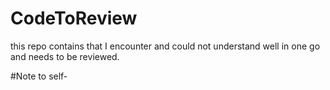 # CodeToReview
this repo contains that I encounter and could not understand well in one go and needs to be reviewed.

#Note to self-
